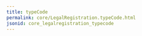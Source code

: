 ```yaml
---
title: typeCode
permalink: core/LegalRegistration.typeCode.html
jsonid: core_legalregistration_typecode
---
```

